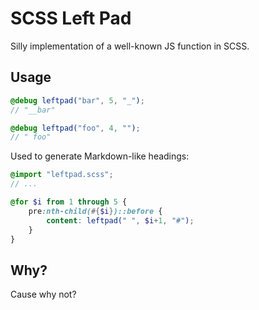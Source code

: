 # SCSS Left Pad

Silly implementation of a well-known JS function in SCSS.

## Usage

```scss
@debug leftpad("bar", 5, "_");
// "__bar"

@debug leftpad("foo", 4, "");
// " foo"
```

Used to generate Markdown-like headings:

```scss
@import "leftpad.scss";
// ...

@for $i from 1 through 5 {
    pre:nth-child(#{$i})::before {
        content: leftpad(" ", $i+1, "#");
    }
}
```

## Why?

Cause why not?